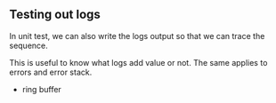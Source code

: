 ## Testing out logs

In unit test, we can also write the logs output so that we can trace the sequence.

This is useful to know what logs add value or not.
The same applies to errors and error stack.


- ring buffer
